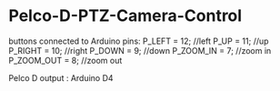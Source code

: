 # Pelco-D-PTZ-Camera-Control

buttons connected to Arduino pins:
P_LEFT = 12;    //left
P_UP = 11;      //up
P_RIGHT = 10;   //right
P_DOWN = 9;     //down
P_ZOOM_IN = 7;  //zoom in
P_ZOOM_OUT = 8; //zoom out

Pelco D output : Arduino D4